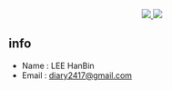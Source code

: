 <p align='center'>
  <a href="https://github.com/HBinble">
    <img src="https://capsule-render.vercel.app/api?type=waving&color=gradient&fontColor=FFFFFF&height=300&section=header&text=HanBin's%20Study&fontSize=50"/>
    <img src="https://capsule-render.vercel.app/api?type=waving&color=gradient&fontColor=FFFFFF&height=300&section=header&text=HanBin&fontSize=90"/>
  </a>
</p>

## info
- Name : LEE HanBin
- Email : diary2417@gmail.com


<!--
**HanBin1205/HanBin1205** is a ✨ _special_ ✨ repository because its `README.md` (this file) appears on your GitHub profile.

Here are some ideas to get you started:

- 🔭 I’m currently working on ...
- 🌱 I’m currently learning ...
- 👯 I’m looking to collaborate on ...
- 🤔 I’m looking for help with ...
- 💬 Ask me about ...
- 📫 How to reach me: ...
- 😄 Pronouns: ...
- ⚡ Fun fact: ...
-->

